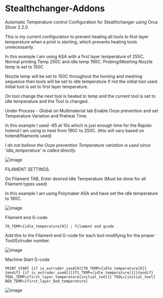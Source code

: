 # Stealthchanger-Addons
Automatic Temperature control Configuration for Stealthchanger using Orca Slicer 2.2.0

This is my current configuration to prevent heating all tools to first layer temperature when a print is starting, which prevents heating tools unnecessarily.

In this example I am using ASA with a first layer temperature of 255C, Normal printing Temp 250C and idle temp 190C.
Probing/Meshing Nozzle temp is set to 150C

Nozzle temp will be set to 150C throughout the homing and meshing sequence then tools will be set to idle temperature if not the initial tool used. Initial tool is set to first layer temperature.

On tool change the next tool is heated to temp and the current tool is set to idle temperature and the Tool is changed.

Under Process - Global on Multimaterial tab Enable Ooze prevention and set Temperature Variation and Preheat Time.

In this example I used -65 at 10s which is just enough time for the Rapido hotend I am using to heat from 190C to 250C. (this will vary based on hotend/filaments used) 

<i/>I do not believe the Ooze prevention Temperature variation is used since 'idle_temperature' is called directly. </i>

![image](https://github.com/user-attachments/assets/ade8d327-338a-4497-8a19-8557186d81ee)

FILAMENT SETTINGS.

On Filament TAB, Enter desired Idle Temperature (Must be done for all Filament types used)

In this example I am using Polymaker ASA and have set the idle temperature to 190C.

![image](https://github.com/user-attachments/assets/b5611076-c7e6-4584-8a43-210c9998d1d5)

Filament end G-code
```
T0_TEMP={idle_temperature[0]} ; filament end gcode 
```
Add this to the Filament end G-code for each tool modifying for the proper Tool/Extruder number.

![image](https://github.com/user-attachments/assets/9a2b3d35-9403-4902-973b-2f5188b560b6)

Machine Start G-code
```
PRINT_START {if is_extruder_used[0]}T0_TEMP={idle_temperature[0]}{endif} {if is_extruder_used[1]}T1_TEMP={idle_temperature[1]}{endif} TOOL_TEMP={first_layer_temperature[initial_tool]} TOOL=[initial_tool] BED_TEMP=[first_layer_bed_temperature]
```
![image](https://github.com/user-attachments/assets/91860d24-2eb0-4584-bf62-5e1ca655a351)
